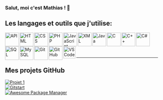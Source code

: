 ### Salut, moi c'est Mathias ! 👋 

## Les langages et outils que j'utilise:

<img align="left" alt="API" width="45px" src="https://drive.google.com/uc?export=view&id=1vwKwsq4CATtXilI7yy6PTUOmLzB4Bavn" />
<img align="left" alt="HTML" width="45px" src="https://drive.google.com/uc?export=view&id=1RJKsn0xec0t5Sh-JNRSscr_stUUUYYo0" />
<img align="left" alt="CSS" width="45px" src="https://drive.google.com/uc?export=view&id=1VutK1aWA9j7k6u05xJpdsexxhFvrhg9_" />
<img align="left" alt="PHP" width="45px" src="https://drive.google.com/uc?export=view&id=1M-G8sFv-UnwJL7gLQkHXHmcJndfcrW84" />
<img align="left" alt="JavaScript" width="45px" src="https://drive.google.com/uc?export=view&id=1FvPDYbpx7iM7JYVW0ZR_ozgl5m4vH4dh" />
<img align="left" alt="XML" width="45px" src="https://drive.google.com/uc?export=view&id=1ZAXzO4LM5RieRBYRV9aCeSexwycN1aBS" />
<img align="left" alt="Java" width="45px" src="https://drive.google.com/uc?export=view&id=1rsmXO4VTl3t3OkMrr9giIb2TeXak-a_b" />
<img align="left" alt="C" width="45px" src="https://drive.google.com/uc?export=view&id=1pKtUGUPotaCL873uXlnfkWDSFIeOYDgb" />
<img align="left" alt="C++" width="45px" src="https://drive.google.com/uc?export=view&id=1fKIf_0tcK41qVfOv_tuuRx_V3hKPwMXE" />
<img align="left" alt="C#" width="45px" src="https://drive.google.com/uc?export=view&id=1-AOVwYbW8lGmRn9Oj7mzg-M6JyvAWIse" />
<img align="left" alt="SQL" width="45px" src="https://drive.google.com/uc?export=view&id=1NNTaedJo3UnXGNeraO6RbZH0-ozGTc7u" />
<img align="left" alt="MySQL" width="45px" src="https://drive.google.com/uc?export=view&id=1bTYSBSXe9sSygx_2R_CMOIk5tyW48zWi" />
<img align="left" alt="Git" width="45px" src="https://drive.google.com/uc?export=view&id=1WG8ZXpXOo3su-hmUU9weXHhBCaHB3W77" />
<img align="left" alt="GitHub" width="45px" src="https://drive.google.com/uc?export=view&id=1dAheSt3TGDVwuvbbDEiet1Twif0yVy4M" />
<img align="left" alt="VSCode" width="40px" src="https://drive.google.com/uc?export=view&id=12pBBtodS4VD5enLa0EVQVuwkqrYod3Al" />

<br /><br /><br /><br />

---

## Mes projets GitHub
[![Projet 1](https://github-readme-stats.vercel.app/api/pin/?username=shinokada&repo=fastapi-web-starter&show_owner=true)](https://github.com/shinokada/fastapi-web-starter)  
[![Gitstart](https://github-readme-stats.vercel.app/api/pin/?username=shinokada&repo=gitstart&show_owner=true)](https://github.com/shinokada/gitstart)  
[![Awesome Package Manager](https://github-readme-stats.vercel.app/api/pin/?username=shinokada&repo=awesome&show_owner=true)](https://github.com/shinokada/awesome)
